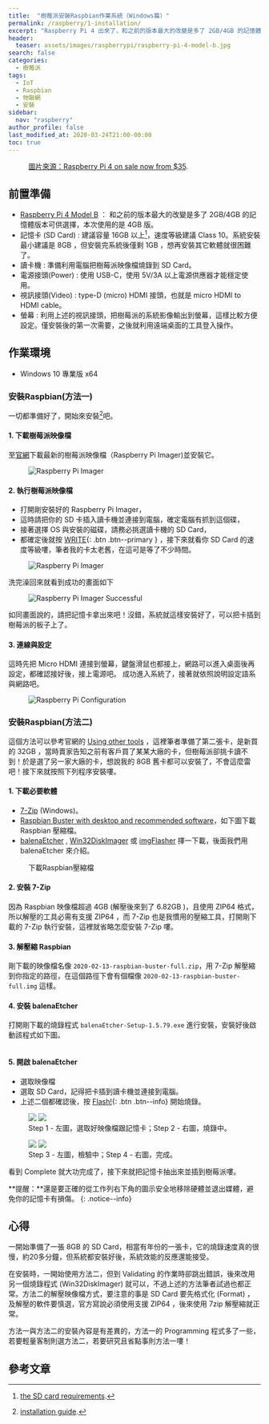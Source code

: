 ```yaml
---
title:  "樹莓派安裝Raspbian作業系統（Windows篇）"
permalink: /raspberry/1-installation/
excerpt: "Raspberry Pi 4 出來了，和之前的版本最大的改變是多了 2GB/4GB 的記憶體版本可供選擇！"
header:
  teaser: assets/images/raspberrypi/raspberry-pi-4-model-b.jpg
search: false
categories: 
  - 樹莓派
tags:
  - IoT
  - Raspbian
  - 物聯網
  - 安裝
sidebar:
  nav: "raspberry"
author_profile: false
last_modified_at: 2020-03-24T21:00-00:00
toc: true
---
```


<figure class="align-center">
  <img src="{{ site.url }}{{ site.baseurl }}/assets/images/raspberrypi/raspberry-pi-4-model-b.jpg" alt="">
  <figcaption><a href="https://www.raspberrypi.org/blog/raspberry-pi-4-on-sale-now-from-35/" title="Raspberry Pi 4 on sale now from $35">圖片來源：Raspberry Pi 4 on sale now from $35</a>.</figcaption>
</figure> 

## 前置準備
* [Raspberry Pi 4 Model B](https://www.raspberrypi.com.tw/28040/raspberry-pi-4-model-b/) ： 和之前的版本最大的改變是多了 2GB/4GB 的記憶體版本可供選擇，本次使用的是 4GB 版。
* 記憶卡 (SD Card) : 建議容量 16GB 以上[^sd-cards]，速度等級建議 Class 10。系統安裝最小建議是 8GB ，但安裝完系統後僅剩 1GB ，想再安裝其它軟體就很困難了。
* 讀卡機 : 準備利用電腦把樹莓派映像檔燒錄到 SD Card。
* 電源接頭(Power) : 使用 USB-C，使用 5V/3A 以上電源供應器才能穩定使用。
* 視訊接頭(Video) :  type-D (micro) HDMI 接頭，也就是 micro HDMI to HDMI cable。
* 螢幕 : 利用上述的視訊接頭，把樹莓派的系統影像輸出到螢幕，這樣比較方便設定。僅安裝後的第一次需要，之後就利用遠端桌面的工具登入操作。

[^sd-cards]: [the SD card requirements](https://www.raspberrypi.org/documentation/installation/sd-cards.md).


## 作業環境
* Windows 10 專業版 x64

### 安裝Raspbian(方法一)

一切都準備好了，開始來安裝[^installation]吧。

[^installation]: [installation guide](https://www.raspberrypi.org/documentation/installation/installing-images/README.md).

#### 1. 下載樹莓派映像檔
至[官網](https://www.raspberrypi.org/downloads/)下載最新的樹莓派映像檔（Raspberry Pi Imager)並安裝它。
<figure>
  <img src="{{ '/assets/images/raspberrypi/raspberry-pi-imager-download.png' | relative_url }}" alt="Raspberry Pi Imager">
</figure>

#### 2. 執行樹莓派映像檔
* 打開剛安裝好的 Raspberry Pi Imager，
* 這時請把你的 SD 卡插入讀卡機並連接到電腦，確定電腦有抓到這個碟，
* 接著選擇 OS 與安裝的磁碟，請務必挑選讀卡機的 SD Card，
* 都確定後就按 [WRITE](#link){: .btn .btn--primary } ，接下來就看你 SD Card 的速度等級嘍，筆者我的卡太老舊，在這可是等了不少時間。

<figure>
  <img src="{{ '/assets/images/raspberrypi/raspberry-pi-imager.png' | relative_url }}" alt="Raspberry Pi Imager">
</figure>
洗完澡回來就看到成功的畫面如下
<figure>
  <img src="{{ '/assets/images/raspberrypi/raspberry-pi-imager-successful.png' | relative_url }}" alt="Raspberry Pi Imager Successful">
</figure>

如同畫面說的，請把記憶卡拿出來吧！沒錯，系統就這樣安裝好了，可以把卡插到樹莓派的板子上了。

#### 3. 連線與設定

這時先把 Micro HDMI 連接到螢幕，鍵盤滑鼠也都接上，網路可以進入桌面後再設定，都確認接好後，接上電源吧。
成功進入系統了，接著就依照說明設定語系與網路吧。

<figure>
  <img src="{{ '/assets/images/raspberrypi/raspberry-pi-configuration.png' | relative_url }}" alt="Raspberry Pi Configuration">
</figure>

### 安裝Raspbian(方法二)
這個方法可以參考官網的 [Using other tools](https://www.raspberrypi.org/documentation/installation/installing-images/README.md) ，這裡筆者準備了第二張卡，是新買的 32GB ，當時賣家告知之前有客戶買了某某大廠的卡，但樹莓派卻挑卡讀不到！於是選了另一家大廠的卡，想說我的 8GB 舊卡都可以安裝了，不會這麼雷吧！接下來就按照下列程序安裝嘍。

#### 1. 下載必要軟體
* [7-Zip](http://www.7-zip.org/) (Windows)。
* [Raspbian Buster with desktop and recommended software](https://downloads.raspberrypi.org/raspbian_full_latest)，如下圖下載 Raspbian 壓縮檔。
* [balenaEtcher](https://www.balena.io/etcher/) , [Win32DiskImager](https://sourceforge.net/projects/win32diskimager/) 或 [imgFlasher](https://www.upswift.io/imgflasher/) 擇一下載，後面我們用 balenaEtcher 來介紹。

<figure>
  <img src="{{ '/assets/images/raspberrypi/raspberry-pi-raspbian-download-zip.png' | relative_url }}" alt="">
  <figcaption>下載Raspbian壓縮檔</figcaption>
</figure>

#### 2. 安裝 7-Zip
因為 Raspbian 映像檔超過 4GB (解壓後來到了 6.82GB )，且使用 ZIP64 格式，所以解壓的工具必需有支援 ZIP64 ，而 7-Zip 也是我慣用的壓縮工具，打開剛下載的 7-Zip 執行安裝，這裡就省略怎麼安裝 7-Zip 嘍。

#### 3. 解壓縮 Raspbian
剛下載的映像檔名像 `2020-02-13-raspbian-buster-full.zip`，用 7-Zip 解壓縮到你指定的路徑，在這個路徑下會有個檔像 `2020-02-13-raspbian-buster-full.img` 這樣。

#### 4. 安裝 balenaEtcher
打開剛下載的燒錄程式 `balenaEtcher-Setup-1.5.79.exe` 進行安裝，安裝好後啟動該程式如下圖。 
<figure>
  <img src="{{ '/assets/images/raspberrypi/raspberry-pi-etcher.png' | relative_url }}" alt="">
</figure>

#### 5. 開啟 balenaEtcher
* 選取映像檔
* 選取 SD Card，記得把卡插到讀卡機並連接到電腦。
* 上述二個都確認後，按 [Flash!](#link){: .btn .btn--info} 開始燒錄。


<figure class="half">
  <a href="/assets/images/raspberrypi/raspberry-pi-etcher-format.png"><img src="/assets/images/raspberrypi/raspberry-pi-etcher-format.png"></a>
  <a href="/assets/images/raspberrypi/raspberry-pi-etcher-flashing.png"><img src="/assets/images/raspberrypi/raspberry-pi-etcher-flashing.png"></a>
  <figcaption>Step 1 - 左圖，選取好映像檔跟記憶卡；Step 2 - 右圖，燒錄中。</figcaption>
</figure>

<figure class="half">
  <a href="/assets/images/raspberrypi/raspberry-pi-etcher-validating.png"><img src="/assets/images/raspberrypi/raspberry-pi-etcher-validating.png"></a>
  <a href="/assets/images/raspberrypi/raspberry-pi-etcher-complete.png"><img src="/assets/images/raspberrypi/raspberry-pi-etcher-complete.png"></a>
  <figcaption>Step 3 - 左圖，檢驗中；Step 4 - 右圖，完成。</figcaption>
</figure>

看到 Complete 就大功完成了，接下來就把記憶卡抽出來並插到樹莓派嘍。

**提醒：**還是要正確的從工作列右下角的圖示安全地移除硬體並退出媒體，避免你的記憶卡有損傷。
{: .notice--info}

## 心得
一開始準備了一張 8GB 的 SD Card，相當有年份的一張卡，它的燒錄速度真的很慢，約20多分鐘，但系統都安裝好後，系統效能的反應還能接受。

在安裝時，一開始使用方法二，但到 Validating 的作業時卻跳出錯誤，後來改用另一個燒錄程式 (Win32DiskImager) 就可以，不過上述的方法筆者試過也都正常。方法二的解壓映像檔方式，要注意的事是 SD Card 要先格式化 (Format) ，及解壓的軟件要慎選，官方寫說必須使用支援 ZIP64 ，後來使用 7zip 解壓縮就正常。

方法一與方法二的安裝內容是有差異的，方法一的 Programming 程式多了一些，若要輕量客制則選方法二，若要研究且省點事則方法一嘍！

## 參考文章 ##

